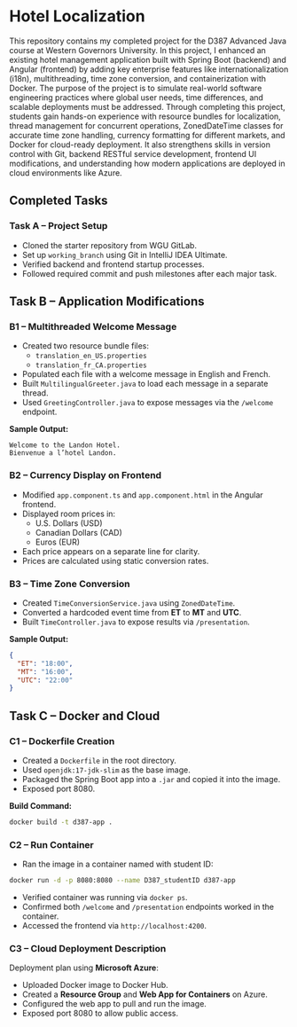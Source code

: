 # Hotel Localization

This repository contains my completed project for the D387 Advanced Java course at Western Governors University.
In this project, I enhanced an existing hotel management application built with Spring Boot (backend) and Angular (frontend) by adding key enterprise features like internationalization (i18n), multithreading, time zone conversion, and containerization with Docker. The purpose of the project is to simulate real-world software engineering practices where global user needs, time differences, and scalable deployments must be addressed. Through completing this project, students gain hands-on experience with resource bundles for localization, thread management for concurrent operations, ZonedDateTime classes for accurate time zone handling, currency formatting for different markets, and Docker for cloud-ready deployment. It also strengthens skills in version control with Git, backend RESTful service development, frontend UI modifications, and understanding how modern applications are deployed in cloud environments like Azure.

## Completed Tasks

### Task A – Project Setup

- Cloned the starter repository from WGU GitLab.
- Set up `working_branch` using Git in IntelliJ IDEA Ultimate.
- Verified backend and frontend startup processes.
- Followed required commit and push milestones after each major task.

## Task B – Application Modifications

### B1 – Multithreaded Welcome Message

- Created two resource bundle files:
  - `translation_en_US.properties`
  - `translation_fr_CA.properties`
- Populated each file with a welcome message in English and French.
- Built `MultilingualGreeter.java` to load each message in a separate thread.
- Used `GreetingController.java` to expose messages via the `/welcome` endpoint.

**Sample Output:**
```
Welcome to the Landon Hotel.
Bienvenue a l’hotel Landon.
```

### B2 – Currency Display on Frontend

- Modified `app.component.ts` and `app.component.html` in the Angular frontend.
- Displayed room prices in:
  - U.S. Dollars (USD)
  - Canadian Dollars (CAD)
  - Euros (EUR)
- Each price appears on a separate line for clarity.
- Prices are calculated using static conversion rates.

### B3 – Time Zone Conversion

- Created `TimeConversionService.java` using `ZonedDateTime`.
- Converted a hardcoded event time from **ET** to **MT** and **UTC**.
- Built `TimeController.java` to expose results via `/presentation`.

**Sample Output:**
```json
{
  "ET": "18:00",
  "MT": "16:00",
  "UTC": "22:00"
}
```

## Task C – Docker and Cloud

### C1 – Dockerfile Creation

- Created a `Dockerfile` in the root directory.
- Used `openjdk:17-jdk-slim` as the base image.
- Packaged the Spring Boot app into a `.jar` and copied it into the image.
- Exposed port 8080.

**Build Command:**
```bash
docker build -t d387-app .
```

### C2 – Run Container

- Ran the image in a container named with student ID:
```bash
docker run -d -p 8080:8080 --name D387_studentID d387-app
```

- Verified container was running via `docker ps`.
- Confirmed both `/welcome` and `/presentation` endpoints worked in the container.
- Accessed the frontend via `http://localhost:4200`.

### C3 – Cloud Deployment Description

Deployment plan using **Microsoft Azure**:

- Uploaded Docker image to Docker Hub.
- Created a **Resource Group** and **Web App for Containers** on Azure.
- Configured the web app to pull and run the image.
- Exposed port 8080 to allow public access.
